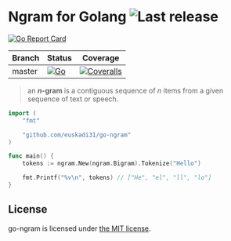 # Ngram for Golang ![Last release](https://img.shields.io/github/release/euskadi31/go-ngram.svg)

[![Go Report Card](https://goreportcard.com/badge/github.com/euskadi31/go-ngram)](https://goreportcard.com/report/github.com/euskadi31/go-ngram)

| Branch | Status                                                                                                                                            | Coverage                                                                                                                                     |
| ------ | ------------------------------------------------------------------------------------------------------------------------------------------------- | -------------------------------------------------------------------------------------------------------------------------------------------- |
| master | [![Go](https://github.com/euskadi31/go-ngram/actions/workflows/go.yml/badge.svg)](https://github.com/euskadi31/go-ngram/actions/workflows/go.yml) | [![Coveralls](https://img.shields.io/coveralls/euskadi31/go-ngram/master.svg)](https://coveralls.io/github/euskadi31/go-ngram?branch=master) |

> an **_n_-gram** is a contiguous sequence of _n_ items from a given sequence of text or speech.

```go
import (
    "fmt"

    "github.com/euskadi31/go-ngram"
)

func main() {
    tokens := ngram.New(ngram.Bigram).Tokenize("Hello")

    fmt.Printf("%v\n", tokens) // ["He", "el", "ll", "lo"]
}

```

## License

go-ngram is licensed under [the MIT license](LICENSE.md).
